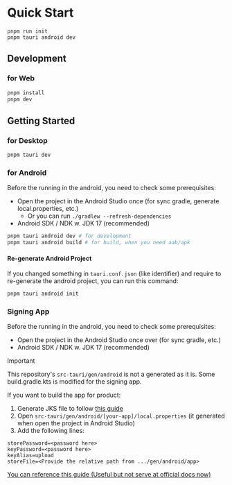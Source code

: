 # Quick Start

```
pnpm run init
pnpm tauri android dev
```


## Development

### for Web

```bash
pnpm install
pnpm dev
```

## Getting Started

### for Desktop

```bash
pnpm tauri dev
```

### for Android

Before the running in the android, you need to check some prerequisites:

- Open the project in the Android Studio once (for sync gradle, generate local.properties, etc.)
    - Or you can run `./gradlew --refresh-dependencies`
- Android SDK / NDK w. JDK 17 (recommended)

```bash
pnpm tauri android dev # for development
pnpm tauri android build # for build, when you need aab/apk
```

#### Re-generate Android Project

If you changed something in `tauri.conf.json` (like identifier) and require to re-generate the android project, you can
run this command:

```bash
pnpm tauri android init
```

### Signing App

Before the running in the android, you need to check some prerequisites:

- Open the project in the Android Studio once over (for sync gradle, etc.)
- Android SDK / NDK w. JDK 17 (recommended)

> [!IMPORTANT]  
> This repository's `src-tauri/gen/android` is not a generated as it is.
> Some build.gradle.kts is modified for the signing app.

If you want to build the app for product:

1. Generate JKS file to follow [this guide](https://developer.android.com/studio/publish/app-signing#sign-apk)
2. Open `src-tauri/gen/android/[your-app]/local.properties` (it generated when open the project in Android Studio)
3. Add the following lines:

```properties
storePassword=<password here>
keyPassword=<password here>
keyAlias=upload
storeFile=<Provide the relative path from .../gen/android/app>
```

[You can reference this guide (Useful but not serve at official docs now)](https://github.com/tauri-apps/tauri-docs/blob/8cdc0505ffb9e78be768a0216bd91980306206a5/docs/guides/distribution/sign-android.md)
